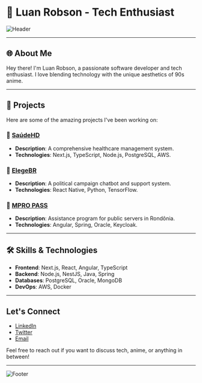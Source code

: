 # 👾 Luan Robson - Tech Enthusiast

![Header](https://i.pinimg.com/736x/7c/0b/48/7c0b48e39a274d8c50c0b0281792c0bd.jpg)

---

## 🌐 About Me

Hey there! I'm Luan Robson, a passionate software developer and tech enthusiast. I love blending technology with the unique aesthetics of 90s anime. 

---

## 🚀 Projects

Here are some of the amazing projects I've been working on:

### 🔹 [SaúdeHD](https://github.com/LuanRobson/saudehd)
- **Description**: A comprehensive healthcare management system.
- **Technologies**: Next.js, TypeScript, Node.js, PostgreSQL, AWS.

### 🔹 [ElegeBR](https://github.com/LuanRobson/elegebr)
- **Description**: A political campaign chatbot and support system.
- **Technologies**: React Native, Python, TensorFlow.

### 🔹 [MPRO PASS](https://github.com/LuanRobson/mpro-pass)
- **Description**: Assistance program for public servers in Rondônia.
- **Technologies**: Angular, Spring, Oracle, Keycloak.


---

## 🛠️ Skills & Technologies

- **Frontend**: Next.js, React, Angular, TypeScript
- **Backend**: Node.js, NestJS, Java, Spring
- **Databases**: PostgreSQL, Oracle, MongoDB
- **DevOps**: AWS, Docker

---

## Let's Connect

- [LinkedIn](https://www.linkedin.com/in/luan-robson-44929a245/)
- [Twitter](https://twitter.com/repulsovomitos)
- [Email](mailto:luan.rob19@gmail.com)

Feel free to reach out if you want to discuss tech, anime, or anything in between!

---

![Footer](https://i.pinimg.com/736x/d3/e9/97/d3e99766dfb835f653750b90b0cbd7bf.jpg)
